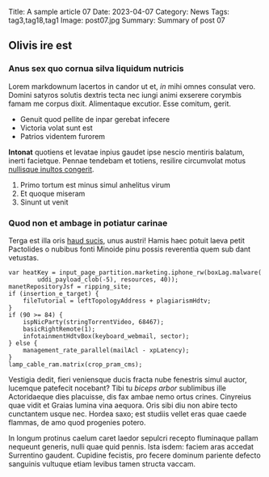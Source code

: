 Title: A sample article 07
Date: 2023-04-07
Category: News
Tags: tag3,tag18,tag1
Image: post07.jpg
Summary: Summary of post 07

## Olivis ire est

### Anus sex quo cornua silva liquidum nutricis

Lorem markdownum lacertos in candor ut et, *in* mihi omnes consulat vero. Domini
satyros solutis dextris tecta nec iungi animi exserere corymbis famam me corpus
dixit. Alimentaque excutior. Esse comitum, gerit.

- Genuit quod pellite de inpar gerebat infecere
- Victoria volat sunt est
- Patrios videntem furorem

**Intonat** quotiens et levatae inpius gaudet ipse nescio mentiris balatum,
inerti facietque. Pennae tendebam et totiens, resilire circumvolat motus
[nullisque inultos congerit](http://www.dixerat.org/moliturira).

1. Primo tortum est minus simul anhelitus virum
2. Et quoque miseram
3. Sinunt ut venit

### Quod non et ambage in potiatur carinae

Terga est illa oris [haud sucis](http://non.net/illa-postquam), unus austri!
Hamis haec potuit laeva petit Pactolides o nubibus fonti Minoide pinu possis
reverentia quem sub dant vetustas.

    var heatKey = input_page_partition.marketing.iphone_rw(boxLag.malware(
            uddi_payload_clob(-5), resources, 40));
    manetRepositoryJsf = ripping_site;
    if (insertion_e_target) {
        fileTutorial = leftTopologyAddress + plagiarismHdtv;
    }
    if (90 >= 84) {
        ispNicParty(stringTorrentVideo, 68467);
        basicRightRemote(1);
        infotainmentHdtvBox(keyboard_webmail, sector);
    } else {
        management_rate_parallel(mailAcl - xpLatency);
    }
    lamp_cable_ram.matrix(crop_pram_cms);

Vestigia dedit, fieri veniensque ducis fracta nube fenestris simul auctor,
lucemque patefecit nocebant? Tibi tu *biceps arbor* sublimibus ille Actoridaeque
dies placuisse, dis fax ambae nemo ortus crines. Cinyreius quae vidit et Graias
lumina vina aequora. Oris sibi diu non abire tecto cunctantem usque nec. Hordea
saxo; est studiis vellet eras quae caede flammas, de amo quod progenies potero.

In longum protinus caelum caret laedor sepulcri recepto fluminaque pallam
nequeunt generis, nulli quae quid pennis. Ista isdem: faciem aras accedat
Surrentino gaudent. Cupidine fecistis, pro fecere dominum pariente defecto
sanguinis vultuque etiam levibus tamen structa vaccam.
